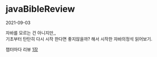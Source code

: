 # javaBibleReview
2021-09-03

자바를 모르는 건 아니지만,,   
기초부터 탄탄히 다시 시작 한다면 좋지않을까? 해서 시작한 자바의정석 읽어보기.   


챕터마다 리뷰 
[1장](./)
